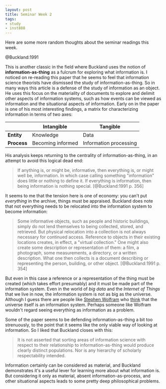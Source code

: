 ```yaml
---
layout: post
title: Seminar Week 2
tags:
- study
- inst888
---
```

Here are some more random thoughts about the seminar readings this week.

@Buckland:1991

This is another classic in the field where Buckland uses the notion of **information-as-thing** as a fulcrum for exploring what information is. I noticed on re-reading this paper that he seems to feel that information science theorists have dismissed the study of information-as-thing. So in many ways this article is a defense of the study of information as an object. He uses this focus on the materiality of documents to explore and delimit other aspects of information systems, such as how events can be viewed as information and the situational aspects of information. Early on in the paper is one of his most interesting findings, a matrix for characterizing information in terms of two axes:

|              | **Intangible**    | **Tangible**           | 
| ------------ | ----------------- | ---------------------- |
| **Entity**   | Knowledge         | Data                   |
| **Process**  | Becoming informed | Information processing | 

His analysis keeps returning to the centrality of information-as-thing, in an attempt to avoid this logical dead end:

> If anything is, or might be, informative, then everything is, or might well be, information. In which case calling something "information" does little or nothing to define it. If everything is information, then being information is nothing special. [@Buckland:1991 p. 356]

It seems to me that the tension here is one of economy: you can't put *everything* in the archive, things must be appraised. Buckland does note that not everything needs to be relocated into the information system to become information:

> Some informative objects, such as people and historic buildings, simply do not lend themselves to being collected, stored, and retrieved. But physical relocation into a collection is not always necessary for continued access. Reference to objects in their existing locations creates, in effect, a "virtual collection." One might also create some description or representation of them: a film, a photograph, some measurements, a directory, or a written description. What one then collects is a document describing or representing the person, building, or other object. [@Buckland:1991 p. 354]

But even in this case a reference or a representation of the thing must be created (which takes effort presumably) and it must be made part of the information system. Even in the world of *big data* and the *Internet of Things* that we live in now, the information system is not as big as the universe. Although I guess there are people like [Stephen Wolfram](https://en.wikipedia.org/wiki/Stephen_Wolfram) who [think](https://en.wikipedia.org/wiki/A_New_Kind_of_Science) that the universe itself is an information system. Perhaps someone like Wolfram wouldn't regard seeing everything as information as a problem.

Some of the paper seems to be defending information-as-thing a bit too strenuously, to the point that it seems like the only viable way of looking at information. So I liked that Buckland closes with this:

> It is not asserted that sorting areas of information science with respect to their relationship to information-as-thing would produce clearly distinct populations. Nor is any hierarchy of scholarly respectability intended.

 Information certainly can be considered as material, and Buckland demonstrates it's a useful lever for learning more about what information is. But considering it only as material, absent information-as-process, and other situational aspects leads to some pretty deep philosophical problems.
